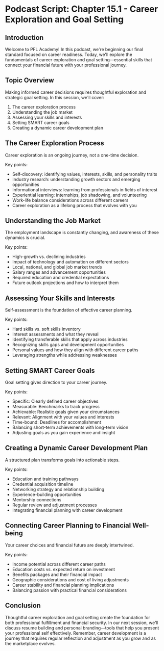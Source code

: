 # Podcast Script: Chapter 15.1 - Career Exploration and Goal Setting

## Introduction
Welcome to PFL Academy! In this podcast, we're beginning our final standard focused on career readiness. Today, we'll explore the fundamentals of career exploration and goal setting—essential skills that connect your financial future with your professional journey.

## Topic Overview
Making informed career decisions requires thoughtful exploration and strategic goal setting. In this session, we'll cover:
1. The career exploration process
2. Understanding the job market
3. Assessing your skills and interests
4. Setting SMART career goals
5. Creating a dynamic career development plan

## The Career Exploration Process
Career exploration is an ongoing journey, not a one-time decision.

Key points:
- Self-discovery: identifying values, interests, skills, and personality traits
- Industry research: understanding growth sectors and emerging opportunities
- Informational interviews: learning from professionals in fields of interest
- Experiential learning: internships, job shadowing, and volunteering
- Work-life balance considerations across different careers
- Career exploration as a lifelong process that evolves with you

## Understanding the Job Market
The employment landscape is constantly changing, and awareness of these dynamics is crucial.

Key points:
- High-growth vs. declining industries
- Impact of technology and automation on different sectors
- Local, national, and global job market trends
- Salary ranges and advancement opportunities
- Required education and credential expectations
- Future outlook projections and how to interpret them

## Assessing Your Skills and Interests
Self-assessment is the foundation of effective career planning.

Key points:
- Hard skills vs. soft skills inventory
- Interest assessments and what they reveal
- Identifying transferable skills that apply across industries
- Recognizing skills gaps and development opportunities
- Personal values and how they align with different career paths
- Leveraging strengths while addressing weaknesses

## Setting SMART Career Goals
Goal setting gives direction to your career journey.

Key points:
- Specific: Clearly defined career objectives
- Measurable: Benchmarks to track progress
- Achievable: Realistic goals given your circumstances
- Relevant: Alignment with your values and interests
- Time-bound: Deadlines for accomplishment
- Balancing short-term achievements with long-term vision
- Adjusting goals as you gain experience and insight

## Creating a Dynamic Career Development Plan
A structured plan transforms goals into actionable steps.

Key points:
- Education and training pathways
- Credential acquisition timeline
- Networking strategy and relationship building
- Experience-building opportunities
- Mentorship connections
- Regular review and adjustment processes
- Integrating financial planning with career development

## Connecting Career Planning to Financial Well-being
Your career choices and financial future are deeply intertwined.

Key points:
- Income potential across different career paths
- Education costs vs. expected return on investment
- Benefits packages and their financial impact
- Geographic considerations and cost of living adjustments
- Career stability and financial planning implications
- Balancing passion with practical financial considerations

## Conclusion
Thoughtful career exploration and goal setting create the foundation for both professional fulfillment and financial security. In our next session, we'll discuss resume building and personal branding—tools that help you present your professional self effectively. Remember, career development is a journey that requires regular reflection and adjustment as you grow and as the marketplace evolves.